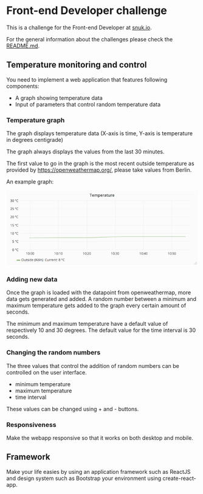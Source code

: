 # Front-end Developer challenge

This is a challenge for the Front-end Developer at [snuk.io](http://snuk.io).

For the general information about the challenges please check the [README.md](/README.md).

## Temperature monitoring and control

You need to implement a web application that features following components:
- A graph showing temperature data
- Input of parameters that control random temperature data

### Temperature graph

The graph displays temperature data (X-axis is time, Y-axis is temperature in degrees centigrade)

The graph always displays the values from the last 30 minutes.

The first value to go in the graph is the most recent outside temperature as provided by https://openweathermap.org/, please take values from Berlin.

An example graph:

![Image of services](/temperature-graph.png)

### Adding new data

Once the graph is loaded with the datapoint from openweathermap, more data gets generated and added.
A random number between a minimum and maximum temperature gets added to the graph every certain amount of seconds.

The minimum and maximum temperature have a default value of respectively 10 and 30 degrees.
The default value for the time interval is 30 seconds.

### Changing the random numbers

The three values that control the addition of random numbers can be controlled on the user interface.
- minimum temperature
- maximum temperature
- time interval

These values can be changed using + and - buttons.

### Responsiveness

Make the webapp responsive so that it works on both desktop and mobile.

## Framework

Make your life easies by using an application framework such as ReactJS and design system such as Bootstrap your environment using create-react-app.
